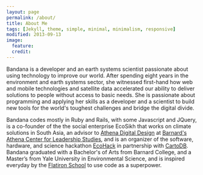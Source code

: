 ```yaml
---
layout: page
permalink: /about/
title: About Me
tags: [Jekyll, theme, simple, minimal, minimalism, responsive]
modified: 2013-09-13
image: 
  feature: 
  credit: 
---
```


Bandana is a developer and an earth systems scientist passionate about using technology to improve our world. After spending eight years in the environment and earth systems sector, she witnessed first-hand how web and mobile technologies and satellite data accelerated our ability to deliver solutions to people without access to basic needs. She is passionate about programming and applying her skills as a developer and a scientist to build new tools for the world's toughest challenges and bridge the digital divide.

Bandana codes mostly in Ruby and Rails, with some Javascript and JQuery, is a co-founder of the the social enterprise EcoSikh that works on climate solutions in South Asia, an advisor to [Athena Digital Design](https://athenacenter.barnard.edu/athenadigitaldesign) at [Barnard's Athena Center for Leadership Studies](https://athenacenter.barnard.edu/), and is an organizer of the software, hardware, and science hackathon [EcoHack](http://ecohack.org/) in partnership with [CartoDB](http://cartodb.com/). Bandana graduated with a Bachelor's of Arts from Barnard College, and a Master’s from Yale University in Environmental Science, and is inspired everyday by the [Flatiron School](http://flatironschool.com/) to use code as a superpower. 

[^1]: Example: *domain.com/category-name/post-title*
